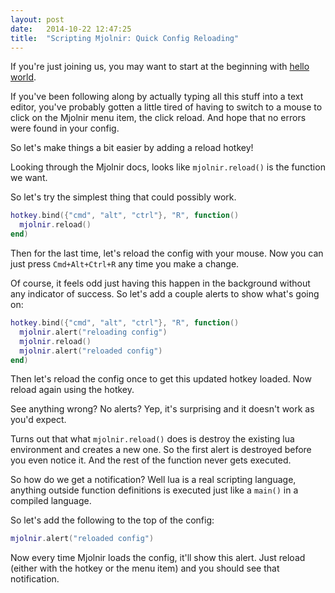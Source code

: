 ```yaml
---
layout: post
date:   2014-10-22 12:47:25
title:  "Scripting Mjolnir: Quick Config Reloading"
---
```



If you're just joining us, you may want to start at the beginning with [hello world](http://blog.josephholsten.com/post/scripting-your-mac-getting-started).

If you've been following along by actually typing all this stuff into a text editor, you've probably gotten a little tired of having to switch to a mouse to click on the Mjolnir menu item, the click reload. And hope that no errors were found in your config.

So let's make things a bit easier by adding a reload hotkey!

Looking through the Mjolnir docs, looks like `mjolnir.reload()` is the function we want.

So let's try the simplest thing that could possibly work.

```.lua
hotkey.bind({"cmd", "alt", "ctrl"}, "R", function()
  mjolnir.reload()
end)
```

Then for the last time, let's reload the config with your mouse. Now you can just press `Cmd+Alt+Ctrl+R` any time you make a change.

Of course, it feels odd just having this happen in the background without any indicator of success. So let's add a couple alerts to show what's going on:

```.lua
hotkey.bind({"cmd", "alt", "ctrl"}, "R", function()
  mjolnir.alert("reloading config")
  mjolnir.reload()
  mjolnir.alert("reloaded config")
end)
```

Then let's reload the config once to get this updated hotkey loaded. Now reload again using the hotkey.

See anything wrong? No alerts? Yep, it's surprising and it doesn't work as you'd expect.

Turns out that what `mjolnir.reload()` does is destroy the existing lua environment and creates a new one. So the first alert is destroyed before you even notice it. And the rest of the function never gets executed.

So how do we get a notification? Well lua is a real scripting language, anything outside function definitions is executed just like a `main()` in a compiled language.

So let's add the following to the top of the config:

```.lua
mjolnir.alert("reloaded config")
```

Now every time Mjolnir loads the config, it'll show this alert. Just reload (either with the hotkey or the menu item) and you should see that notification.
